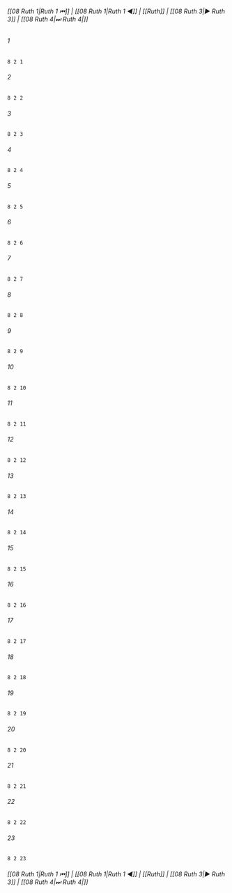 
###### [[08 Ruth 1|Ruth 1 ⏮]] | [[08 Ruth 1|Ruth 1 ◀]] | [[Ruth]] | [[08 Ruth 3|▶ Ruth 3]] | [[08 Ruth 4|⏭ Ruth 4|]]

###### 1
``` verse
8 2 1 
```
###### 2
``` verse
8 2 2 
```
###### 3
``` verse
8 2 3 
```
###### 4
``` verse
8 2 4 
```
###### 5
``` verse
8 2 5 
```
###### 6
``` verse
8 2 6 
```
###### 7
``` verse
8 2 7 
```
###### 8
``` verse
8 2 8 
```
###### 9
``` verse
8 2 9 
```
###### 10
``` verse
8 2 10 
```
###### 11
``` verse
8 2 11 
```
###### 12
``` verse
8 2 12 
```
###### 13
``` verse
8 2 13 
```
###### 14
``` verse
8 2 14 
```
###### 15
``` verse
8 2 15 
```
###### 16
``` verse
8 2 16 
```
###### 17
``` verse
8 2 17 
```
###### 18
``` verse
8 2 18 
```
###### 19
``` verse
8 2 19 
```
###### 20
``` verse
8 2 20 
```
###### 21
``` verse
8 2 21 
```
###### 22
``` verse
8 2 22 
```
###### 23
``` verse
8 2 23 
```

###### [[08 Ruth 1|Ruth 1 ⏮]] | [[08 Ruth 1|Ruth 1 ◀]] | [[Ruth]] | [[08 Ruth 3|▶ Ruth 3]] | [[08 Ruth 4|⏭ Ruth 4|]]

